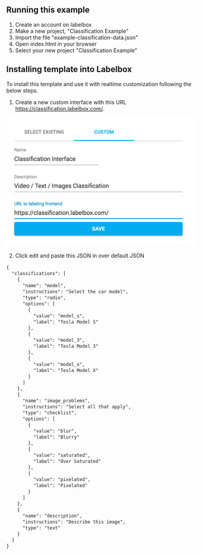 ## Running this example

1. Create an account on labelbox
2. Make a new project, "Classification Example"
3. Import the file "example-classification-data.json"
4. Open index.html in your browser
5. Select your new project "Classification Example"

## Installing template into Labelbox

To install this template and use it with realtime customization following the below steps.

1. Create a new custom interface with this URL https://classification.labelbox.com/.

![](./custom_interface.png)

2. Click edit and paste this JSON in over default JSON

```
{
  "classifications": [
    {
      "name": "model",
      "instructions": "Select the car model",
      "type": "radio",
      "options": [
        {
          "value": "model_s",
          "label": "Tesla Model S"
        },
        {
          "value": "model_3",
          "label": "Tesla Model 3"
        },
        {
          "value": "model_x",
          "label": "Tesla Model X"
        }
      ]
    },
    {
      "name": "image_problems",
      "instructions": "Select all that apply",
      "type": "checklist",
      "options": [
        {
          "value": "blur",
          "label": "Blurry"
        },
        {
          "value": "saturated",
          "label": "Over Saturated"
        },
        {
          "value": "pixelated",
          "label": "Pixelated"
        }
      ]
    },
    {
      "name": "description",
      "instructions": "Describe this image",
      "type": "text"
    }
  ]
}
```